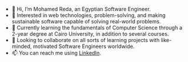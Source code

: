 - 👋 Hi, I’m Mohamed Reda, an Egyptian Software Engineer.
- 👀 Interested in web technologies, problem-solving, and making sustainable software capable of solving real-world problems.
- 🌱 Currently learning the fundamentals of Computer Science through a 2-year degree at Cairo University, in addition to several courses.
- 💞️ Looking to collaborate on all sorts of learning projects with like-minded, motivated Software Engineers worldwide.
- 📫 You can reach me using [LinkedIn](https://www.linkedin.com/in/mreda94/).

<!---
alexnder394/alexnder394 is a ✨ special ✨ repository because its `README.md` (this file) appears on your GitHub profile.
You can click the Preview link to take a look at your changes.
--->
